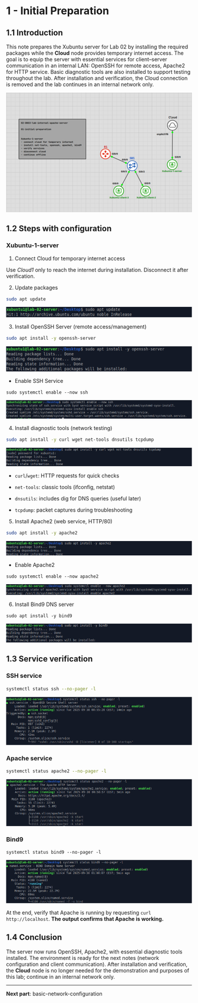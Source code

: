 # **1 - Initial Preparation**

## **1.1 Introduction**

This note prepares the Xubuntu server for Lab 02 by installing the required packages while the **Cloud** node provides temporary internet access. The goal is to equip the server with essential services for client–server communication in an internal LAN: OpenSSH for remote access, Apache2 for HTTP service. Basic diagnostic tools are also installed to support testing throughout the lab. After installation and verification, the Cloud connection is removed and the lab continues in an internal network only.

![TYPOLOGY-map-1](images/Pasted%20image%2020251002004342.png)


## **1.2 Steps** with configuration

### **Xubuntu-1-server**

1. Connect Cloud for temporary internet access

Use _Cloud1_ only to reach the internet during installation. Disconnect it after verification.

2. Update packages

```bash
sudo apt update
```
![UPDATE](images/Pasted%20image%2020250930003514.png)

3. Install OpenSSH Server (remote access/management)

```bash
sudo apt install -y openssh-server
```
![INSTAL-SSH](images/Pasted%20image%2020250930004148.png)

* Enable SSH Service

```
sudo systemctl enable --now ssh
```
![Enable-SSH](images/Pasted%20image%2020250930004351.png)


4. Install diagnostic tools (network testing)

```bash
sudo apt install -y curl wget net-tools dnsutils tcpdump
```
![INSTAL-tools](images/Pasted%20image%2020250930005704.png)

- `curl`/`wget`: HTTP requests for quick checks
    
- `net-tools`: classic tools (ifconfig, netstat)
    
- `dnsutils`: includes dig for DNS queries (useful later)
    
- `tcpdump`: packet captures during troubleshooting
    

5. Install Apache2 (web service, HTTP/80)

```bash
sudo apt install -y apache2
```
![Instal Apache2](images/Pasted%20image%2020250930005845.png)

* Enable Apache2

```
sudo systemctl enable --now apache2
```
![Enable-Apache2](images/Pasted%20image%2020250930005943.png)


6. Install Bind9 DNS server

```
sudo apt install -y bind9
```
![Instal Bind9](images/Pasted%20image%2020250930010057.png)

## **1.3 Service verification**

### SSH service

```bash
systemctl status ssh --no-pager -l
```
![Veritifation-SSH](images/Pasted%20image%2020250930011204.png)

### Apache service

```bash
systemctl status apache2 --no-pager -l
```
![Veritifation-Apache](images/Pasted%20image%2020250930010438.png)

### Bind9

```
systemctl status bind9 --no-pager -l
```
![Veritifation-Bind9](images/Pasted%20image%2020250930010530.png)

At the end, verify that Apache is running by requesting `curl http://localhost`. **The output confirms that Apache is working.**



## **1.4 Conclusion**

The server now runs OpenSSH, Apache2, with essential diagnostic tools installed. The environment is ready for the next notes (network configuration and client communication). After installation and verification, the **Cloud** node is no longer needed for the demonstration and purposes of this lab; continue in an internal network only.


---

**Next part**: basic-network-configuration


























































































